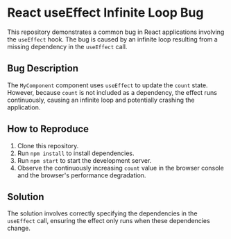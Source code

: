 # React useEffect Infinite Loop Bug

This repository demonstrates a common bug in React applications involving the `useEffect` hook.  The bug is caused by an infinite loop resulting from a missing dependency in the `useEffect` call.

## Bug Description

The `MyComponent` component uses `useEffect` to update the `count` state. However, because `count` is not included as a dependency, the effect runs continuously, causing an infinite loop and potentially crashing the application.

## How to Reproduce

1. Clone this repository.
2. Run `npm install` to install dependencies.
3. Run `npm start` to start the development server.
4. Observe the continuously increasing `count` value in the browser console and the browser's performance degradation.

## Solution

The solution involves correctly specifying the dependencies in the `useEffect` call, ensuring the effect only runs when these dependencies change. 